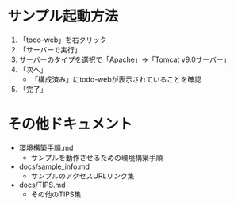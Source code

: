 # サンプル起動方法

1. 「todo-web」を右クリック
2. 「サーバーで実行」
2. サーバーのタイプを選択で「Apache」->「Tomcat v9.0サーバー」
3. 「次へ」
    - 「構成済み」にtodo-webが表示されていることを確認
4. 「完了」

# その他ドキュメント

- 環境構築手順.md
    - サンプルを動作させるための環境構築手順
- docs/sample_info.md
    - サンプルのアクセスURLリンク集
- docs/TIPS.md
    - その他のTIPS集